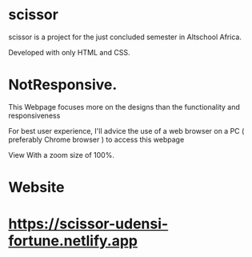 # scissor

 scissor is a project for the just concluded semester in Altschool Africa.
 
 Developed with only HTML and CSS.

# NotResponsive.

This Webpage focuses more on the designs than the functionality and responsiveness

For best user experience, I'll advice the use of a web browser on a PC ( preferably Chrome browser ) to access this webpage

View With a zoom size of 100%.

# Website

# https://scissor-udensi-fortune.netlify.app

